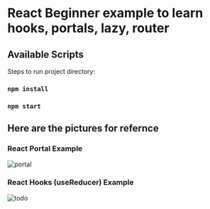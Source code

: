 # React Beginner example to learn hooks, portals, lazy, router

## Available Scripts

Steps to run project directory:

### `npm install`
### `npm start`

## Here are the pictures for refernce

### React Portal Example

![portal](https://user-images.githubusercontent.com/30842286/95176810-ff27de80-07da-11eb-8697-db5099de67cc.png)

### React Hooks (useReducer) Example

![todo](https://user-images.githubusercontent.com/30842286/95176822-0353fc00-07db-11eb-97cf-355fd7ec4e61.png)

